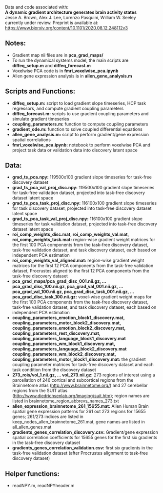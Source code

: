 Data and code associated with:  
**A dynamic gradient architecture generates brain activity states**  
Jesse A. Brown, Alex J. Lee, Lorenzo Pasquini, William W. Seeley  
currently under review. Preprint is available at: https://www.biorxiv.org/content/10.1101/2020.08.12.248112v3

## **Notes:**
- Gradient map nii files are in **pca_grad_maps/**
- To run the dynamical systems model, the main scripts are **diffeq_setup.m** and **diffeq_forecast.m**
- Voxelwise PCA code is in **fmri_voxelwise_pca.ipynb**
- Allen gene expression analysis is in **allen_gene_analysis.m**


## **Scripts and Functions:**
- **diffeq_setup.m:** script to load gradient slope timeseries, HCP task regressors, and compute gradient coupling parameters
- **diffeq_forecast.m:** scripts to use gradient coupling parameters and simulate gradient timeseries 
- **coupling_parameters.m:** function to compute coupling parameters
- **gradient_ode.m:** function to solve coupled differential equations
- **allen_gene_analysis.m:** script to perform gradient/gene expression spatial correlations
- **fmri_voxelwise_pca.ipynb:** notebook to perform voxelwise PCA and project task data or validation data into discovery latent space

## **Data:**
- **grad_ts_pca.npy:** 119500x100 gradient slope timeseries for task-free discovery dataset
- **grad_ts_pca_val_proj_disc.npy:** 119500x100 gradient slope timeseries for task-free validation dataset, projected into task-free discovery dataset latent space
- **grad_ts_pca_task_proj_disc.npy:** 116100x100 gradient slope timeseries for task discovery dataset, projected into task-free discovery dataset latent space
- **grad_ts_pca_task_val_proj_disc.npy:** 116100x100 gradient slope timeseries for task validation dataset, projected into task-free discovery dataset latent space
- **roi_comp_weights_disc.mat, roi_comp_weights_val.mat, roi_comp_weights_task.mat:** region-wise gradient weight matrices for the first 100 PCA components from the task-free discovery dataset, task-free validation dataset, and task discovery dataset, each based on independent PCA estimation
- **roi_comp_weights_val_aligned.mat:** region-wise gradient weight matrices for the first 12 PCA components from the task-free validation dataset, Procrustes aligned to the first 12 PCA components from the task-free discovery dataset
- **pca_grad_maps/pca_grad_disc_001.nii.gz, ... pca_grad_disc_100.nii.gz, pca_grad_val_001.nii.gz, ... pca_grad_val_100.nii.gz, pca_grad_disc_task_001.nii.gz, ... pca_grad_disc_task_100.nii.gz:** voxel-wise gradient weight maps for the first 100 PCA components from the task-free discovery dataset, task-free validation dataset, and task discovery dataset, each based on independent PCA estimation
- **coupling_parameters_emotion_block1_discovery.mat, coupling_parameters_motor_block2_discovery.mat, coupling_parameters_emotion_block2_discovery.mat, coupling_parameters_rest_discovery.mat, coupling_parameters_language_block1_discovery.mat coupling_parameters_wm_block1_discovery.mat, coupling_parameters_language_block2_discovery.mat coupling_parameters_wm_block2_discovery.mat, coupling_parameters_motor_block1_discovery.mat:** the gradient coupling parameter matrices for task-free discovery dataset and each task condition from the discovery dataset
- **273_rois/vol_1.nii.gz, ... vol_273.nii.gz:** 273 regions of interest using a parcellation of 246 cortical and subcortical regions from the Brainnetome atlas (http://www.brainnetome.org/) and 27 cerebellar regions from the SUIT atlas (http://www.diedrichsenlab.org/imaging/suit.htm); region names are listed in brainnetome_region_abbrevs_names_273.txt
- **allen_expression_brainnetome_261_15655.mat:** Allen Human Brain spatial gene expression patterns for 261 out 273 regions for 15655 genes; 261/273 indices are listed in keep_nodes_allen_brainnetome_261.mat, gene names are listed in all_allen_genes.mat
- **gradients_genes_correlation_discovery.csv:** Gradient/gene expression spatial correlation coefficients for 15655 genes for the first six gradients in the task-free discovery dataset
- **gradients_genes_correlation_validation.csv:** first six gradients in the task-free validation dataset (after Procrustes alignment to task-free discovery dataset)


## **Helper functions:**
- readNPY.m, readNPYheader.m
